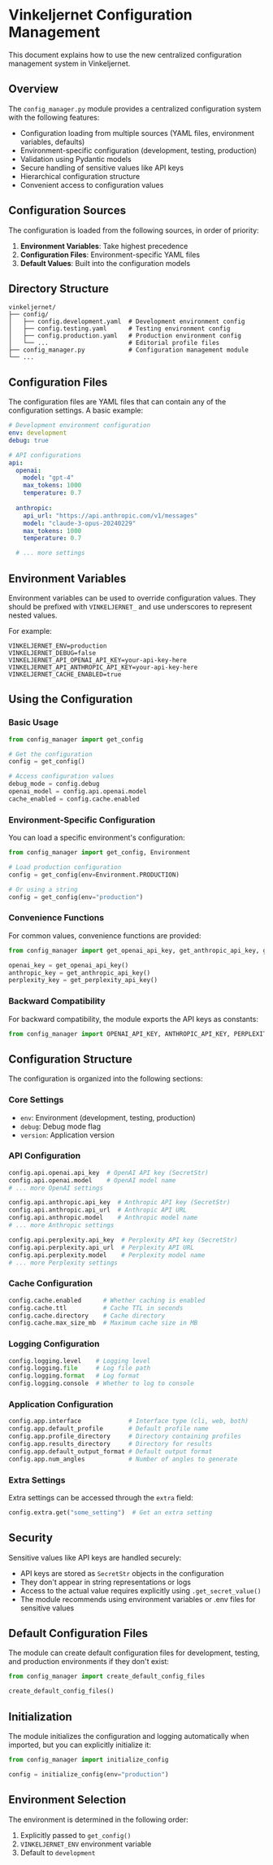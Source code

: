 # Vinkeljernet Configuration Management

This document explains how to use the new centralized configuration management system in Vinkeljernet.

## Overview

The `config_manager.py` module provides a centralized configuration system with the following features:

- Configuration loading from multiple sources (YAML files, environment variables, defaults)
- Environment-specific configuration (development, testing, production)
- Validation using Pydantic models
- Secure handling of sensitive values like API keys
- Hierarchical configuration structure
- Convenient access to configuration values

## Configuration Sources

The configuration is loaded from the following sources, in order of priority:

1. **Environment Variables**: Take highest precedence
2. **Configuration Files**: Environment-specific YAML files
3. **Default Values**: Built into the configuration models

## Directory Structure

```
vinkeljernet/
├── config/
│   ├── config.development.yaml  # Development environment config
│   ├── config.testing.yaml      # Testing environment config
│   ├── config.production.yaml   # Production environment config
│   └── ...                      # Editorial profile files
├── config_manager.py            # Configuration management module
└── ...
```

## Configuration Files

The configuration files are YAML files that can contain any of the configuration settings. A basic example:

```yaml
# Development environment configuration
env: development
debug: true

# API configurations
api:
  openai:
    model: "gpt-4"
    max_tokens: 1000
    temperature: 0.7
  
  anthropic:
    api_url: "https://api.anthropic.com/v1/messages"
    model: "claude-3-opus-20240229"
    max_tokens: 1000
    temperature: 0.7

  # ... more settings
```

## Environment Variables

Environment variables can be used to override configuration values. They should be prefixed with `VINKELJERNET_` and use underscores to represent nested values.

For example:

```
VINKELJERNET_ENV=production
VINKELJERNET_DEBUG=false
VINKELJERNET_API_OPENAI_API_KEY=your-api-key-here
VINKELJERNET_API_ANTHROPIC_API_KEY=your-api-key-here
VINKELJERNET_CACHE_ENABLED=true
```

## Using the Configuration

### Basic Usage

```python
from config_manager import get_config

# Get the configuration
config = get_config()

# Access configuration values
debug_mode = config.debug
openai_model = config.api.openai.model
cache_enabled = config.cache.enabled
```

### Environment-Specific Configuration

You can load a specific environment's configuration:

```python
from config_manager import get_config, Environment

# Load production configuration
config = get_config(env=Environment.PRODUCTION)

# Or using a string
config = get_config(env="production")
```

### Convenience Functions

For common values, convenience functions are provided:

```python
from config_manager import get_openai_api_key, get_anthropic_api_key, get_perplexity_api_key

openai_key = get_openai_api_key()
anthropic_key = get_anthropic_api_key()
perplexity_key = get_perplexity_api_key()
```

### Backward Compatibility

For backward compatibility, the module exports the API keys as constants:

```python
from config_manager import OPENAI_API_KEY, ANTHROPIC_API_KEY, PERPLEXITY_API_KEY
```

## Configuration Structure

The configuration is organized into the following sections:

### Core Settings

- `env`: Environment (development, testing, production)
- `debug`: Debug mode flag
- `version`: Application version

### API Configuration

```python
config.api.openai.api_key  # OpenAI API key (SecretStr)
config.api.openai.model    # OpenAI model name
# ... more OpenAI settings

config.api.anthropic.api_key  # Anthropic API key (SecretStr)
config.api.anthropic.api_url  # Anthropic API URL
config.api.anthropic.model    # Anthropic model name
# ... more Anthropic settings

config.api.perplexity.api_key  # Perplexity API key (SecretStr)
config.api.perplexity.api_url  # Perplexity API URL
config.api.perplexity.model    # Perplexity model name
# ... more Perplexity settings
```

### Cache Configuration

```python
config.cache.enabled      # Whether caching is enabled
config.cache.ttl          # Cache TTL in seconds
config.cache.directory    # Cache directory
config.cache.max_size_mb  # Maximum cache size in MB
```

### Logging Configuration

```python
config.logging.level    # Logging level
config.logging.file     # Log file path
config.logging.format   # Log format
config.logging.console  # Whether to log to console
```

### Application Configuration

```python
config.app.interface             # Interface type (cli, web, both)
config.app.default_profile       # Default profile name
config.app.profile_directory     # Directory containing profiles
config.app.results_directory     # Directory for results
config.app.default_output_format # Default output format
config.app.num_angles            # Number of angles to generate
```

### Extra Settings

Extra settings can be accessed through the `extra` field:

```python
config.extra.get("some_setting")  # Get an extra setting
```

## Security

Sensitive values like API keys are handled securely:

- API keys are stored as `SecretStr` objects in the configuration
- They don't appear in string representations or logs
- Access to the actual value requires explicitly using `.get_secret_value()`
- The module recommends using environment variables or .env files for sensitive values

## Default Configuration Files

The module can create default configuration files for development, testing, and production environments if they don't exist:

```python
from config_manager import create_default_config_files

create_default_config_files()
```

## Initialization

The module initializes the configuration and logging automatically when imported, but you can explicitly initialize it:

```python
from config_manager import initialize_config

config = initialize_config(env="production")
```

## Environment Selection

The environment is determined in the following order:

1. Explicitly passed to `get_config()`
2. `VINKELJERNET_ENV` environment variable
3. Default to `development`